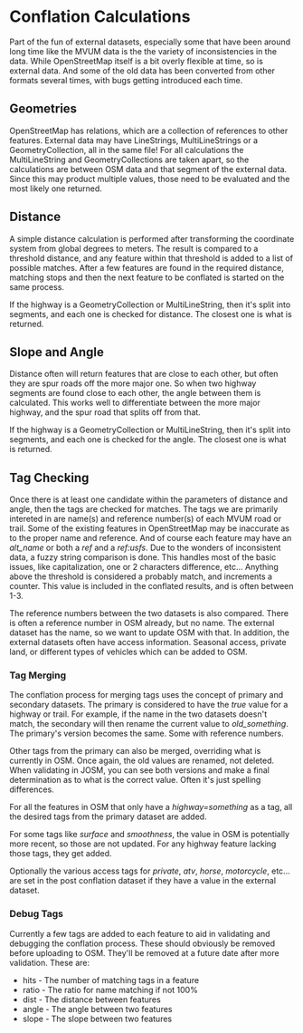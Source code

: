 # Conflation Calculations

Part of the fun of external datasets, especially some that have been
around long time like the MVUM data is the the variety of
inconsistencies in the data. While OpenStreetMap itself is a bit
overly flexible at time, so is external data. And some of the old data
has been converted from other formats several times, with bugs getting
introduced each time.

## Geometries

OpenStreetMap has relations, which are a collection of references to
other features. External data may have LineStrings, MultiLineStrings
or a GeometryCollection, all in the same file! For all calculations
the MultiLineString and GeometryCollections are taken apart, so the
calculations are between OSM data and that segment of the external
data. Since this may product multiple values, those need to be
evaluated and the most likely one returned.

## Distance

A simple distance calculation is performed after transforming the
coordinate system from global degrees to meters. The result is
compared to a threshold distance, and any feature within that
threshold is added to a list of possible matches. After a few features
are found in the required distance, matching stops and then the next
feature to be conflated is started on the same process.

If the highway is a GeometryCollection or MultiLineString, then it's
split into segments, and each one is checked for distance. The closest
one is what is returned.

## Slope and Angle

Distance often will return features that are close to each other, but
often they are spur roads off the more major one. So when two highway
segments are found close to each other, the angle between them is
calculated. This works well to differentiate between the more major
highway, and the spur road that splits off from that.

If the highway is a GeometryCollection or MultiLineString, then it's
split into segments, and each one is checked for the angle. The
closest one is what is returned.

## Tag Checking

Once there is at least one candidate within the parameters of distance
and angle, then the tags are checked for matches. The tags we are
primarily intereted in are name(s) and reference number(s) of each
MVUM road or trail. Some of the existing features in OpenStreetMap may
be inaccurate as to the proper name and reference. And of course each
feature may have an *alt_name* or both a *ref* and a *ref:usfs*. Due
to the wonders of inconsistent data, a fuzzy string comparison is
done. This handles most of the basic issues, like capitalization, one
or 2 characters difference, etc... Anything above the threshold is
considered a probably match, and increments a counter. This value is
included in the conflated results, and is often between 1-3.

The reference numbers between the two datasets is also compared. There
is often a reference number in OSM already, but no name. The external
dataset has the name, so we want to update OSM with that. In addition,
the external datasets often have access information. Seasonal access,
private land, or different types of vehicles which can be added to
OSM.

### Tag Merging

The conflation process for merging tags uses the concept of primary
and secondary datasets. The primary is considered to have the *true*
value for a highway or trail. For example, if the name in the two
datasets doesn't match, the secondary will then rename the current
value to *old_something*. The primary's version becomes the same. Some
with reference numbers.

Other tags from the primary can also be merged, overriding what is
currently in OSM. Once again, the old values are renamed, not
deleted. When validating in JOSM, you can see both versions and make a
final determination as to what is the correct value. Often it's just
spelling differences.

For all the features in OSM that only have a *highway=something* as a
tag, all the desired tags from the primary dataset are added.

For some tags like *surface* and *smoothness*, the value in OSM is
potentially more recent, so those are not updated. For any highway
feature lacking those tags, they get added.

Optionally the various access tags for *private*, *atv*, *horse*,
*motorcycle*, etc... are set in the post conflation dataset if they
have a value in the external dataset. 

### Debug Tags

Currently a few tags are added to each feature to aid in validating
and debugging the conflation process. These should obviously be
removed before uploading to OSM. They'll be removed at a future date
after more validation. These are:

* hits - The number of matching tags in a feature
* ratio - The ratio for name matching if not 100%
* dist -  The distance between features
* angle - The angle between two features
* slope - The slope between two features

